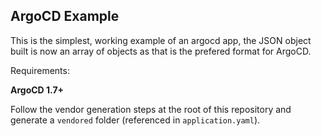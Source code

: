 ## ArgoCD Example

This is the simplest, working example of an argocd app, the JSON object built is now an array of objects as that is the prefered format for ArgoCD.

Requirements:

**ArgoCD 1.7+**

Follow the vendor generation steps at the root of this repository and generate a `vendored` folder (referenced in `application.yaml`).
